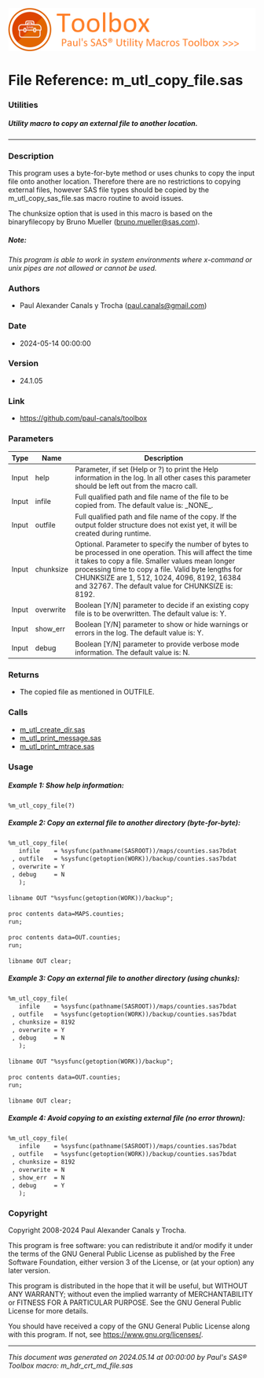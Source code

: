 ![../../misc/images/doc_banner.png](../../misc/images/doc_banner.png)
# 
# File Reference: m_utl_copy_file.sas

### Utilities

##### Utility macro to copy an external file to another location.

***

### Description
This program uses a byte-for-byte method or uses chunks to copy the input file onto another location. Therefore there are no restrictions to copying external files, however SAS file types should be copied by the m_utl_copy_sas_file.sas macro routine to avoid issues.

 The chunksize option that is used in this macro is based on the binaryfilecopy by Bruno Mueller (bruno.mueller@sas.com).



##### *Note:*
*This program is able to work in system environments where x-command or unix pipes are not allowed or cannot be used.*

### Authors
* Paul Alexander Canals y Trocha (paul.canals@gmail.com)

### Date
* 2024-05-14 00:00:00

### Version
* 24.1.05

### Link
* https://github.com/paul-canals/toolbox

### Parameters
| Type | Name | Description |
| ---- | ---- | ----------- |
| Input | help | Parameter, if set (Help or ?) to print the Help information in the log. In all other cases this parameter should be left out from the macro call. |
| Input | infile | Full qualified path and file name of the file to be copied from. The default value is: \_NONE\_. |
| Input | outfile | Full qualified path and file name of the copy. If the output folder structure does not exist yet, it will be created during runtime. |
| Input | chunksize | Optional. Parameter to specify the number of bytes to be processed in one operation. This will affect the time it takes to copy a file. Smaller values mean longer processing time to copy a file. Valid byte lengths for CHUNKSIZE are 1, 512, 1024, 4096, 8192, 16384 and 32767. The default value for CHUNKSIZE is: 8192. |
| Input | overwrite | Boolean [Y/N] parameter to decide if an existing copy file is to be overwritten. The default value is: Y. |
| Input | show_err | Boolean [Y/N] parameter to show or hide warnings or errors in the log. The default value is: Y. |
| Input | debug | Boolean [Y/N] parameter to provide verbose mode information. The default value is: N. |

### Returns
* The copied file as mentioned in OUTFILE.

### Calls
* [m_utl_create_dir.sas](m_utl_create_dir.md)
* [m_utl_print_message.sas](m_utl_print_message.md)
* [m_utl_print_mtrace.sas](m_utl_print_mtrace.md)

### Usage

##### Example 1: Show help information:
```sas
%m_utl_copy_file(?)
```

##### Example 2: Copy an external file to another directory (byte-for-byte):
```sas
%m_utl_copy_file(
   infile    = %sysfunc(pathname(SASROOT))/maps/counties.sas7bdat
 , outfile   = %sysfunc(getoption(WORK))/backup/counties.sas7bdat
 , overwrite = Y
 , debug     = N
   );

libname OUT "%sysfunc(getoption(WORK))/backup";

proc contents data=MAPS.counties;
run;

proc contents data=OUT.counties;
run;

libname OUT clear;

```

##### Example 3: Copy an external file to another directory (using chunks):
```sas
%m_utl_copy_file(
   infile    = %sysfunc(pathname(SASROOT))/maps/counties.sas7bdat
 , outfile   = %sysfunc(getoption(WORK))/backup/counties.sas7bdat
 , chunksize = 8192
 , overwrite = Y
 , debug     = N
   );

libname OUT "%sysfunc(getoption(WORK))/backup";

proc contents data=OUT.counties;
run;

libname OUT clear;

```

##### Example 4: Avoid copying to an existing external file (no error thrown):
```sas
%m_utl_copy_file(
   infile    = %sysfunc(pathname(SASROOT))/maps/counties.sas7bdat
 , outfile   = %sysfunc(getoption(WORK))/backup/counties.sas7bdat
 , chunksize = 8192
 , overwrite = N
 , show_err  = N
 , debug     = Y
   );

```

### Copyright
Copyright 2008-2024 Paul Alexander Canals y Trocha. 
 
This program is free software: you can redistribute it and/or modify 
it under the terms of the GNU General Public License as published by 
the Free Software Foundation, either version 3 of the License, or 
(at your option) any later version. 
 
This program is distributed in the hope that it will be useful, 
but WITHOUT ANY WARRANTY; without even the implied warranty of 
MERCHANTABILITY or FITNESS FOR A PARTICULAR PURPOSE. See the 
GNU General Public License for more details. 
 
You should have received a copy of the GNU General Public License 
along with this program. If not, see <https://www.gnu.org/licenses/>. 


***
*This document was generated on 2024.05.14 at 00:00:00 by Paul's SAS&reg; Toolbox macro: m_hdr_crt_md_file.sas*
